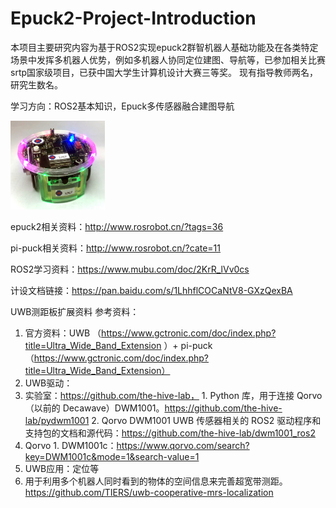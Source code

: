 # Epuck2-Project-Introduction
本项目主要研究内容为基于ROS2实现epuck2群智机器人基础功能及在各类特定场景中发挥多机器人优势，例如多机器人协同定位建图、导航等，已参加相关比赛srtp国家级项目，已获中国大学生计算机设计大赛三等奖。
现有指导教师两名，研究生数名。

学习方向：ROS2基本知识，Epuck多传感器融合建图导航

<img src="1.硬件介绍/e-puck2.jpg" width="30%">



epuck2相关资料：http://www.rosrobot.cn/?tags=36

pi-puck相关资料：http://www.rosrobot.cn/?cate=11

ROS2学习资料：https://www.mubu.com/doc/2KrR_lVv0cs

计设文档链接：https://pan.baidu.com/s/1LhhflCOCaNtV8-GXzQexBA

UWB测距板扩展资料
参考资料：
1. 官方资料：UWB （https://www.gctronic.com/doc/index.php?title=Ultra_Wide_Band_Extension ）+ pi-puck （https://www.gctronic.com/doc/index.php?title=Ultra_Wide_Band_Extension）
2. UWB驱动：
  1. 实验室：https://github.com/the-hive-lab，
    1. Python 库，用于连接 Qorvo（以前的 Decawave）DWM1001。https://github.com/the-hive-lab/pydwm1001
    2.  Qorvo DWM1001 UWB 传感器相关的 ROS2 驱动程序和支持包的文档和源代码：https://github.com/the-hive-lab/dwm1001_ros2
  2. Qorvo
    1. DWM1001c：https://www.qorvo.com/search?key=DWM1001c&mode=1&search-value=1
3. UWB应用：定位等
  1. 用于利用多个机器人同时看到的物体的空间信息来完善超宽带测距。https://github.com/TIERS/uwb-cooperative-mrs-localization

